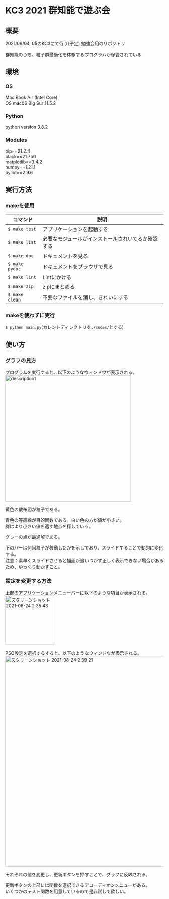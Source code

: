 # KC3 2021 群知能で遊ぶ会
## 概要
2021/09/04, 05のKC3にて行う(予定) 勉強会用のリポジトリ

群知能のうち、粒子群最適化を体験するプログラムが保管されている
## 環境
### OS
Mac Book Air (Intel Core)  
OS mac0S Big Sur 11.5.2  

### Python
python version 3.8.2  

### Modules
pip==21.2.4  
black==21.7b0  
matplotlib==3.4.2  
numpy==1.21.1  
pylint==2.9.6  

## 実行方法
### makeを使用
| コマンド | 説明 |
| --- | --- |
| `$ make test` | アプリケーションを起動する |
| `$ make list` | 必要なモジュールがインストールされいてるか確認する |
| `$ make doc` | ドキュメントを見る |
| `$ make pydoc` | ドキュメントをブラウザで見る |
| `$ make lint` | Lintにかける |
| `$ make zip` | zipにまとめる |
| `$ make clean` | 不要なファイルを消し、きれいにする |

### makeを使わずに実行
`$ python main.py`(カレントディレクトリを`./codes/`とする)

## 使い方
### グラフの見方
プログラムを実行すると、以下のようなウィンドウが表示される。  
<img width="400" alt="description1" src="https://user-images.githubusercontent.com/51152553/130491074-c010a6a3-6573-4ada-b275-cc9d8c387f51.png">  

黄色の散布図が粒子である。  

青色の等高線が目的関数である。白い色の方が値が小さい。  
群はより小さい値を返す地点を探している。

グレーの点が最適解である。

下のバーは何回粒子が移動したかを示しており、スライドすることで動的に変化する。  
注意：素早くスライドさせると描画が追いつかず正しく表示できない場合があるため、ゆっくり動かすこと。　　

### 設定を変更する方法
上部のアプリケーションメニューバーに以下のような項目が表示される。  
<img width="156" alt="スクリーンショット 2021-08-24 2 35 43" src="https://user-images.githubusercontent.com/51152553/130491786-d11ec39d-fb3e-43ce-83b7-db2ea9db310c.png"> 

PSO設定を選択するすると、以下のようなウィンドウが表示される。
<img width="668" alt="スクリーンショット 2021-08-24 2 39 21" src="https://user-images.githubusercontent.com/51152553/130492246-9ba79881-65db-4ad3-be37-ad1a8495c594.png">

それぞれの値を変更し、更新ボタンを押すことで、グラフに反映される。

更新ボタンの上部には関数を選択できるアコーディオンメニューがある。  
いくつかのテスト関数を用意しているので是非試して欲しい。

